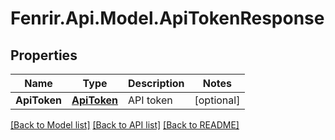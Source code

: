# Fenrir.Api.Model.ApiTokenResponse

## Properties

Name | Type | Description | Notes
------------ | ------------- | ------------- | -------------
**ApiToken** | [**ApiToken**](ApiToken.md) | API token | [optional] 

[[Back to Model list]](../README.md#documentation-for-models) [[Back to API list]](../README.md#documentation-for-api-endpoints) [[Back to README]](../README.md)

